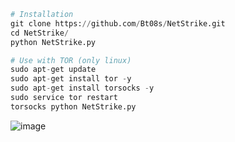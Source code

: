 ```py
# Installation
git clone https://github.com/Bt08s/NetStrike.git
cd NetStrike/
python NetStrike.py
```

```py
# Use with TOR (only linux)
sudo apt-get update
sudo apt-get install tor -y
sudo apt-get install torsocks -y
sudo service tor restart
torsocks python NetStrike.py
```

![image](https://github.com/Bt08s/NetStrike/assets/68190921/f13cae1e-e37e-4513-93f0-6910509b5fa0)
